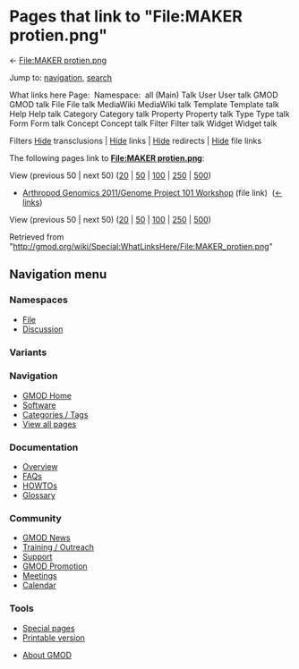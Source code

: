 <div id="mw-page-base" class="noprint">

</div>

<div id="mw-head-base" class="noprint">

</div>

<div id="content" class="mw-body" role="main">

<span id="top"></span>

<div id="mw-js-message" style="display:none;">

</div>



# <span dir="auto">Pages that link to "File:MAKER protien.png"</span>

<div id="bodyContent">

<div id="contentSub">

← [File:MAKER
protien.png](/wiki/File:MAKER_protien.png "File:MAKER protien.png")

</div>

<div id="jump-to-nav" class="mw-jump">

Jump to: [navigation](#mw-navigation), [search](#p-search)

</div>

<div id="mw-content-text">

What links here Page:  Namespace:  all (Main) Talk User User talk GMOD
GMOD talk File File talk MediaWiki MediaWiki talk Template Template talk
Help Help talk Category Category talk Property Property talk Type Type
talk Form Form talk Concept Concept talk Filter Filter talk Widget
Widget talk

Filters
[Hide](/mediawiki/index.php?title=Special:WhatLinksHere/File:MAKER_protien.png&hidetrans=1 "Special:WhatLinksHere/File:MAKER protien.png")
transclusions \|
[Hide](/mediawiki/index.php?title=Special:WhatLinksHere/File:MAKER_protien.png&hidelinks=1 "Special:WhatLinksHere/File:MAKER protien.png")
links \|
[Hide](/mediawiki/index.php?title=Special:WhatLinksHere/File:MAKER_protien.png&hideredirs=1 "Special:WhatLinksHere/File:MAKER protien.png")
redirects \|
[Hide](/mediawiki/index.php?title=Special:WhatLinksHere/File:MAKER_protien.png&hideimages=1 "Special:WhatLinksHere/File:MAKER protien.png")
file links

The following pages link to **[File:MAKER
protien.png](/wiki/File:MAKER_protien.png "File:MAKER protien.png")**:

View (previous 50 \| next 50)
([20](/mediawiki/index.php?title=Special:WhatLinksHere/File:MAKER_protien.png&limit=20 "Special:WhatLinksHere/File:MAKER protien.png")
\|
[50](/mediawiki/index.php?title=Special:WhatLinksHere/File:MAKER_protien.png&limit=50 "Special:WhatLinksHere/File:MAKER protien.png")
\|
[100](/mediawiki/index.php?title=Special:WhatLinksHere/File:MAKER_protien.png&limit=100 "Special:WhatLinksHere/File:MAKER protien.png")
\|
[250](/mediawiki/index.php?title=Special:WhatLinksHere/File:MAKER_protien.png&limit=250 "Special:WhatLinksHere/File:MAKER protien.png")
\|
[500](/mediawiki/index.php?title=Special:WhatLinksHere/File:MAKER_protien.png&limit=500 "Special:WhatLinksHere/File:MAKER protien.png"))

- [Arthropod Genomics 2011/Genome Project 101
  Workshop](/wiki/Arthropod_Genomics_2011/Genome_Project_101_Workshop "Arthropod Genomics 2011/Genome Project 101 Workshop")
  (file link) ‎ <span class="mw-whatlinkshere-tools">([←
  links](/mediawiki/index.php?title=Special:WhatLinksHere&target=Arthropod+Genomics+2011%2FGenome+Project+101+Workshop "Special:WhatLinksHere"))</span>

View (previous 50 \| next 50)
([20](/mediawiki/index.php?title=Special:WhatLinksHere/File:MAKER_protien.png&limit=20 "Special:WhatLinksHere/File:MAKER protien.png")
\|
[50](/mediawiki/index.php?title=Special:WhatLinksHere/File:MAKER_protien.png&limit=50 "Special:WhatLinksHere/File:MAKER protien.png")
\|
[100](/mediawiki/index.php?title=Special:WhatLinksHere/File:MAKER_protien.png&limit=100 "Special:WhatLinksHere/File:MAKER protien.png")
\|
[250](/mediawiki/index.php?title=Special:WhatLinksHere/File:MAKER_protien.png&limit=250 "Special:WhatLinksHere/File:MAKER protien.png")
\|
[500](/mediawiki/index.php?title=Special:WhatLinksHere/File:MAKER_protien.png&limit=500 "Special:WhatLinksHere/File:MAKER protien.png"))

</div>

<div class="printfooter">

Retrieved from
"<http://gmod.org/wiki/Special:WhatLinksHere/File:MAKER_protien.png>"

</div>

<div id="catlinks" class="catlinks catlinks-allhidden">

</div>

<div class="visualClear">

</div>

</div>

</div>

<div id="mw-navigation">

## Navigation menu

<div id="mw-head">



<div id="left-navigation">

<div id="p-namespaces" class="vectorTabs" role="navigation"
aria-labelledby="p-namespaces-label">

### Namespaces

- <span id="ca-nstab-image"><a href="/wiki/File:MAKER_protien.png" accesskey="c"
  title="View the file page [c]">File</a></span>
- <span id="ca-talk"><a
  href="/mediawiki/index.php?title=File_talk:MAKER_protien.png&amp;action=edit&amp;redlink=1"
  accesskey="t"
  title="Discussion about the content page [t]">Discussion</a></span>

</div>

<div id="p-variants" class="vectorMenu emptyPortlet" role="navigation"
aria-labelledby="p-variants-label">

### 

### Variants[](#)

<div class="menu">

</div>

</div>

</div>





</div>

</div>

</div>

<div id="mw-panel">

<div id="p-logo" role="banner">

<a href="/wiki/Main_Page"
style="background-image: url(http://gmod.org/images/GMOD-cogs.png);"
title="Visit the main page"></a>

</div>

<div id="p-Navigation" class="portal" role="navigation"
aria-labelledby="p-Navigation-label">

### Navigation

<div class="body">

- <span id="n-GMOD-Home">[GMOD Home](/wiki/Main_Page)</span>
- <span id="n-Software">[Software](/wiki/GMOD_Components)</span>
- <span id="n-Categories-.2F-Tags">[Categories /
  Tags](/wiki/Categories)</span>
- <span id="n-View-all-pages">[View all
  pages](/wiki/Special:AllPages)</span>

</div>

</div>

<div id="p-Documentation" class="portal" role="navigation"
aria-labelledby="p-Documentation-label">

### Documentation

<div class="body">

- <span id="n-Overview">[Overview](/wiki/Overview)</span>
- <span id="n-FAQs">[FAQs](/wiki/Category:FAQ)</span>
- <span id="n-HOWTOs">[HOWTOs](/wiki/Category:HOWTO)</span>
- <span id="n-Glossary">[Glossary](/wiki/Glossary)</span>

</div>

</div>

<div id="p-Community" class="portal" role="navigation"
aria-labelledby="p-Community-label">

### Community

<div class="body">

- <span id="n-GMOD-News">[GMOD News](/wiki/GMOD_News)</span>
- <span id="n-Training-.2F-Outreach">[Training /
  Outreach](/wiki/Training_and_Outreach)</span>
- <span id="n-Support">[Support](/wiki/Support)</span>
- <span id="n-GMOD-Promotion">[GMOD
  Promotion](/wiki/GMOD_Promotion)</span>
- <span id="n-Meetings">[Meetings](/wiki/Meetings)</span>
- <span id="n-Calendar">[Calendar](/wiki/Calendar)</span>

</div>

</div>

<div id="p-tb" class="portal" role="navigation"
aria-labelledby="p-tb-label">

### Tools

<div class="body">

- <span id="t-specialpages"><a href="/wiki/Special:SpecialPages" accesskey="q"
  title="A list of all special pages [q]">Special pages</a></span>
- <span id="t-print"><a
  href="/mediawiki/index.php?title=Special:WhatLinksHere/File:MAKER_protien.png&amp;printable=yes"
  rel="alternate" accesskey="p"
  title="Printable version of this page [p]">Printable version</a></span>

</div>

</div>

</div>

</div>

<div id="footer" role="contentinfo">

- <span id="footer-places-about">[About
  GMOD](/wiki/GMOD:About "GMOD:About")</span>

<!-- -->






</div>
